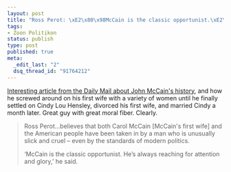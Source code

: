 ```yaml
--- 
layout: post
title: "Ross Perot: \xE2\x80\x98McCain is the classic opportunist.\xE2\x80\x99"
tags: 
- Zoon Politikon
status: publish
type: post
published: true
meta: 
  _edit_last: "2"
  dsq_thread_id: "91764212"
---
```

<a href="http://www.dailymail.co.uk/femail/article-1024927/The-wife-John-McCain-callously-left-behind.html">Interesting article from the Daily Mail about John McCain's history</a>, and how he screwed around on his first wife with a variety of women until he finally settled on Cindy Lou Hensley, divorced his first wife, and married Cindy a month later. Great guy with great moral fiber. Clearly. 
<blockquote>Ross Perot...believes that both Carol McCain [McCain's first wife] and the American people have been taken in by a man who is unusually slick and cruel – even by the standards of modern politics.

‘McCain is the classic opportunist. He’s always reaching for attention and glory,’ he said.</blockquote>
